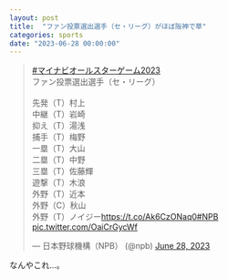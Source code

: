 ```yaml
---
layout: post
title:  "ファン投票選出選手（セ・リーグ）がほぼ阪神で草"
categories: sports
date: "2023-06-28 00:00:00"
---
```


<blockquote class="twitter-tweet tw-align-center"><p lang="ja" dir="ltr"><a href="https://twitter.com/hashtag/%E3%83%9E%E3%82%A4%E3%83%8A%E3%83%93%E3%82%AA%E3%83%BC%E3%83%AB%E3%82%B9%E3%82%BF%E3%83%BC%E3%82%B2%E3%83%BC%E3%83%A02023?src=hash&amp;ref_src=twsrc%5Etfw">#マイナビオールスターゲーム2023</a><br>ファン投票選出選手（セ・リーグ）<br><br>先発（T）村上<br>中継（T）岩崎<br>抑え（T）湯浅<br>捕手（T）梅野<br>一塁（T）大山<br>二塁（T）中野<br>三塁（T）佐藤輝<br>遊撃（T）木浪<br>外野（T）近本<br>外野（C）秋山<br>外野（T）ノイジー<a href="https://t.co/Ak6CzONaq0">https://t.co/Ak6CzONaq0</a><a href="https://twitter.com/hashtag/NPB?src=hash&amp;ref_src=twsrc%5Etfw">#NPB</a> <a href="https://t.co/OaiCrGycWf">pic.twitter.com/OaiCrGycWf</a></p>&mdash; 日本野球機構（NPB） (@npb) <a href="https://twitter.com/npb/status/1673949648510410752?ref_src=twsrc%5Etfw">June 28, 2023</a></blockquote> <script async src="https://platform.twitter.com/widgets.js" charset="utf-8"></script>


なんやこれ...。
